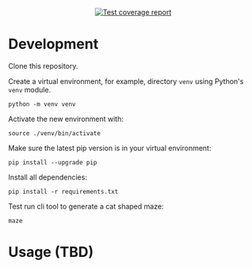 <p align="center">
<a href="https://github.com/serixscorpio/maze/actions?query=workflow%3ATest+event%3Apush+branch%3Amain" target="_blank">
    <img src="https://github.com/serixscorpio/maze/actions/workflows/test.yml/badge.svg" alt="Test">
</a>
<a href="https://smokeshow.helpmanual.io/1q2i3t2l6104642v1x38/" target="_blank">
    coverage report
</a>
</p>

# Development

Clone this repository.

Create a virtual environment, for example, directory `venv` using Python's `venv` module.
```
python -m venv venv
```

Activate the new environment with:
```
source ./venv/bin/activate
```

Make sure the latest pip version is in your virtual environment:
```
pip install --upgrade pip
```

Install all dependencies:
```
pip install -r requirements.txt
```

Test run cli tool to generate a cat shaped maze:
```
maze
```

# Usage (TBD)